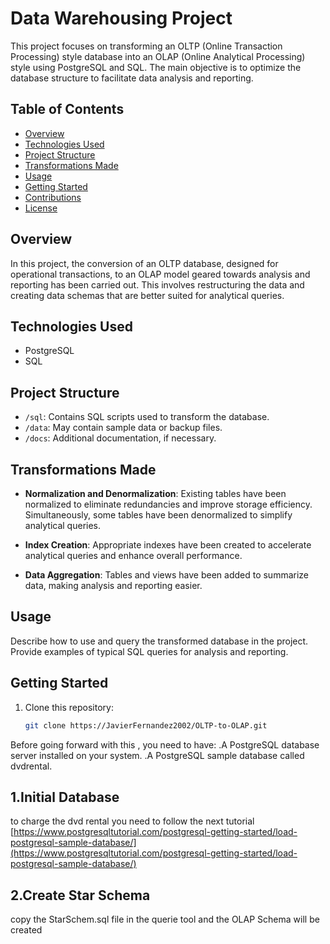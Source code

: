 # Data Warehousing Project

This project focuses on transforming an OLTP (Online Transaction Processing) style database into an OLAP (Online Analytical Processing) style using PostgreSQL and SQL. The main objective is to optimize the database structure to facilitate data analysis and reporting.

## Table of Contents

- [Overview](#overview)
- [Technologies Used](#technologies-used)
- [Project Structure](#project-structure)
- [Transformations Made](#transformations-made)
- [Usage](#usage)
- [Getting Started](#getting-started)
- [Contributions](#contributions)
- [License](#license)

## Overview

In this project, the conversion of an OLTP database, designed for operational transactions, to an OLAP model geared towards analysis and reporting has been carried out. This involves restructuring the data and creating data schemas that are better suited for analytical queries.

## Technologies Used

- PostgreSQL
- SQL

## Project Structure

- `/sql`: Contains SQL scripts used to transform the database.
- `/data`: May contain sample data or backup files.
- `/docs`: Additional documentation, if necessary.

## Transformations Made

- **Normalization and Denormalization**: Existing tables have been normalized to eliminate redundancies and improve storage efficiency. Simultaneously, some tables have been denormalized to simplify analytical queries.

- **Index Creation**: Appropriate indexes have been created to accelerate analytical queries and enhance overall performance.

- **Data Aggregation**: Tables and views have been added to summarize data, making analysis and reporting easier.

## Usage

Describe how to use and query the transformed database in the project. Provide examples of typical SQL queries for analysis and reporting.

## Getting Started

1. Clone this repository:

   ```bash
   git clone https://JavierFernandez2002/OLTP-to-OLAP.git

  Before going forward with this , you need to have:
    .A PostgreSQL database server installed on your system. 
    .A PostgreSQL sample database called dvdrental.

## 1.Initial Database
to charge the dvd rental you need to follow the next tutorial
[https://www.postgresqltutorial.com/postgresql-getting-started/load-postgresql-sample-database/](https://www.postgresqltutorial.com/postgresql-getting-started/load-postgresql-sample-database/)

## 2.Create Star Schema
copy the StarSchem.sql file in the querie tool and the OLAP Schema will be created
